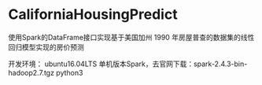 # CaliforniaHousingPredict
使用Spark的DataFrame接口实现基于美国加州 1990 年房屋普查的数据集的线性回归模型实现的房价预测

开发环境：
ubuntu16.04LTS
单机版本Spark，去官网下载：spark-2.4.3-bin-hadoop2.7.tgz
python3


